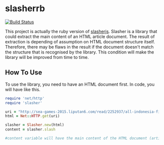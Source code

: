# slasherrb
[![Build Status](https://semaphoreci.com/api/v1/projects/58c6aef2-91c2-428e-a803-37a8e6ffac2d/445101/badge.svg)](https://semaphoreci.com/hafizbadrie/slasherrb)

This project is actually the ruby version of [slasherjs](https://github.com/hafizbadrie/slasherjs). Slasher is a library that could extract the main content of an HTML article document.
The result of extraction is depending of assumption on HTML document structure itself. Therefore, there may be flaws in the result if the document doesn't match the structure that is recognised by the library.
This condition will make the library will be improved from time to time.

## How To Use

To use the library, you need to have an HTML document first. In code, you will have like this.
```ruby
require 'net/http'
require 'slasher'

uri = "http://sea-games-2015.liputan6.com/read/2252937/all-indonesia-finals-ganda-putra-sumbang-emas"
html = Net::HTTP.get(uri)

slasher = Slasher.new(html)
content = slasher.slash

#content variable will have the main content of the HTML document (article).
```

